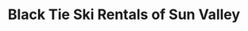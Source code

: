 ---
title: "Black Tie Ski Rentals of Sun Valley"
url: /ketchum/black-tie-ski-rentals-of-sun-valley/
shop: Sport
---